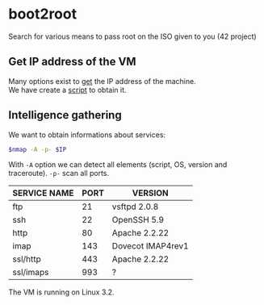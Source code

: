 # boot2root
Search for various means to pass root on the ISO given to you (42 project)

## Get IP address of the VM

Many options exist to [get](https://www.baeldung.com/linux/lan-ip-addresses) the IP address of the machine.  
We have create a [script](get_ip.sh) to obtain it.

## Intelligence gathering

We want to obtain informations about services:

``` bash
$nmap -A -p- $IP
```

With `-A` option we can detect all elements (script, OS, version and traceroute).
`-p-` scan all ports.

| **SERVICE NAME** | **PORT**      | **VERSION**        |
|------------------|---------------|--------------------|
| ftp              | 21            | vsftpd 2.0.8       |
| ssh              | 22            | OpenSSH 5.9        |
| http             | 80            | Apache 2.2.22      |
| imap             | 143           | Dovecot IMAP4rev1  |
| ssl/http         | 443           | Apache 2.2.22      |
| ssl/imaps        | 993           | ?                  |

The VM is running on Linux 3.2.
